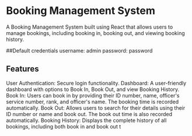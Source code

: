 

# Booking Management System
A Booking Management System built using React that allows users to manage bookings, including booking in, booking out, and viewing booking history.

##Default credentials
username: admin
password: password

## Features
User Authentication: Secure login functionality.
Dashboard: A user-friendly dashboard with options to Book In, Book Out, and view Booking History.
Book In: Users can book in by providing their ID number, name, officer's service number, rank, and officer's name. The booking time is recorded automatically.
Book Out: Allows users to search for their details using their ID number or name and book out. The book out time is also recorded automatically.
Booking History: Displays the complete history of all bookings, including both book in and book out t
